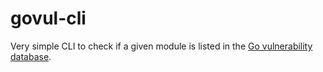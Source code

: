 # govul-cli
Very simple CLI to check if a given module is listed in the [Go vulnerability database](https://vuln.go.dev/).